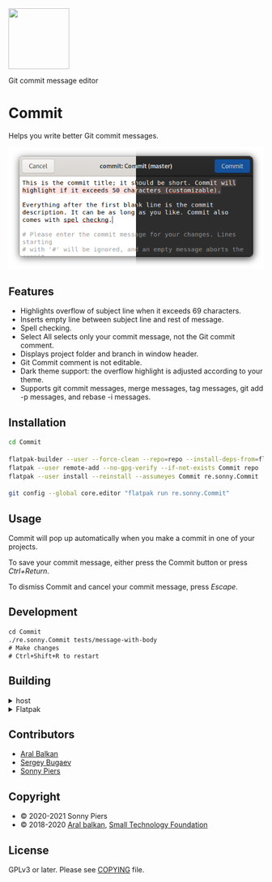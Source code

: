 <img style="vertical-align: middle;" src="data/icons/re.sonny.Commit.svg" width="120" height="120">

Git commit message editor

# Commit

Helps you write better Git commit messages.

<!-- <a href='https://flathub.org/apps/details/re.sonny.Commit'><img width='200' alt='Download on Flathub' src='https://flathub.org/assets/badges/flathub-badge-en.svg'/></a> -->

![screenshot](data/screenshot.png)

## Features

  - Highlights overflow of subject line when it exceeds 69 characters.
  - Inserts empty line between subject line and rest of message.
  - Spell checking.
  - Select All selects only your commit message, not the Git commit comment.
  - Displays project folder and branch in window header.
  - Git Commit comment is not editable.
  - Dark theme support: the overflow highlight is adjusted according to your theme.
  - Supports git commit messages, merge messages, tag messages, git add -p messages, and rebase -i messages.

## Installation

```sh
cd Commit

flatpak-builder --user --force-clean --repo=repo --install-deps-from=flathub flatpak re.sonny.Commit.json
flatpak --user remote-add --no-gpg-verify --if-not-exists Commit repo
flatpak --user install --reinstall --assumeyes Commit re.sonny.Commit

git config --global core.editor "flatpak run re.sonny.Commit"
```

## Usage

Commit will pop up automatically when you make a commit in one of your projects.

To save your commit message, either press the Commit button or press _Ctrl+Return_.

To dismiss Commit and cancel your commit message, press _Escape_.

## Development

```
cd Commit
./re.sonny.Commit tests/message-with-body
# Make changes
# Ctrl+Shift+R to restart
```

## Building

<details>
  <summary>host</summary>

```sh
cd Commit
meson --prefix $PWD/install build
ninja -C build install
```

</details>

<details>
  <summary>Flatpak</summary>

Use [GNOME Builder](https://wiki.gnome.org/Apps/Builder) or

```sh
cd Commit
flatpak-builder --user --force-clean --repo=repo --install-deps-from=flathub flatpak re.sonny.Commit.json
flatpak --user remote-add --no-gpg-verify --if-not-exists Commit repo
flatpak --user install --reinstall --assumeyes Commit re.sonny.Commit
```

</details>

## Contributors

* [Aral Balkan](https://ar.al)
* [Sergey Bugaev](https://mastodon.technology/@bugaevc)
* [Sonny Piers](https://github.com/sonnyp)

## Copyright

* © 2020-2021 Sonny Piers
* © 2018-2020 [Aral balkan](https://ar.al), [Small Technology Foundation](https://small-tech.org)

## License

GPLv3 or later. Please see [COPYING](COPYING) file.
